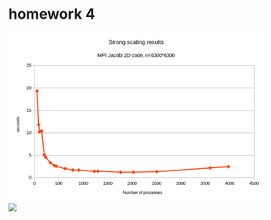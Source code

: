 # homework 4
<img src="https://github.com/cmprince/hpc17/blob/master/hw4/jacobi-strong-scaling.png">
<img src="https://github.com/cmprince/hpc17/blob/master/hw4/sort-timing.png">
